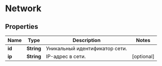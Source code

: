 

# Network


## Properties

| Name | Type | Description | Notes |
|------------ | ------------- | ------------- | -------------|
|**id** | **String** | Уникальный идентификатор сети. |  |
|**ip** | **String** | IP-адрес в сети. |  [optional] |



